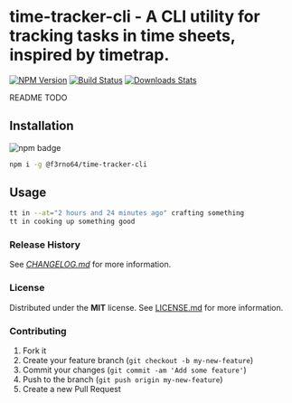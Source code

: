 # time-tracker-cli - A CLI utility for tracking tasks in time sheets, inspired by timetrap.

[![NPM Version][npm-image]][npm-url]
[![Build Status][travis-image]][travis-url]
[![Downloads Stats][npm-downloads]][npm-url]

README TODO

## Installation
![npm badge](https://nodei.co/npm/@f3rno64/time-tracker-cli.png?downloads=true&downloadRank=true&stars=true)

```bash
npm i -g @f3rno64/time-tracker-cli
```

## Usage
```bash
tt in --at="2 hours and 24 minutes ago" crafting something
tt in cooking up something good
```

### Release History

See *[CHANGELOG.md](CHANGELOG.md)* for more information.

### License

Distributed under the **MIT** license. See [LICENSE.md](LICENSE.md) for more information.

### Contributing

1. Fork it
2. Create your feature branch (`git checkout -b my-new-feature`)
3. Commit your changes (`git commit -am 'Add some feature'`)
4. Push to the branch (`git push origin my-new-feature`)
5. Create a new Pull Request

<!-- Markdown link & img dfn's -->
[npm-image]: https://img.shields.io/npm/v/@f3rno64/time-tracker-cli.svg?style=flat-square
[npm-url]: https://npmjs.org/package/@f3rno64/time-tracker-cli
[npm-downloads]: https://img.shields.io/npm/dm/@f3rno64/time-tracker-cli.svg?style=flat-square
[travis-image]: https://img.shields.io/travis/f3rno/@f3rno64/time-tracker-cli/master.svg?style=flat-square
[travis-url]: https://travis-ci.org/f3rno64/@f3rno64/time-tracker-cli
